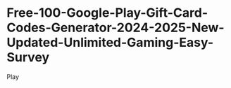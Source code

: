 # Free-100-Google-Play-Gift-Card-Codes-Generator-2024-2025-New-Updated-Unlimited-Gaming-Easy-Survey
Play
